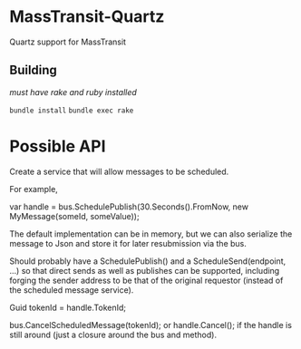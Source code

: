 MassTransit-Quartz
==================

Quartz support for MassTransit

Building
--------
_must have rake and ruby installed_

`bundle install`
`bundle exec rake`

Possible API
==============

Create a service that will allow messages to be scheduled.

For example,

var handle = bus.SchedulePublish(30.Seconds().FromNow, new MyMessage(someId, someValue));

The default implementation can be in memory, but we can also serialize the message to Json and store it for later resubmission via the bus.

Should probably have a SchedulePublish() and a ScheduleSend(endpoint, ...) so that direct sends as well as publishes can be supported, including forging the sender address to be that of the original requestor (instead of the scheduled message service).

Guid tokenId = handle.TokenId;

bus.CancelScheduledMessage(tokenId);
or handle.Cancel(); if the handle is still around (just a closure around the bus and method).
